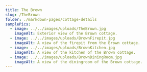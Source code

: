 ```yaml
---
title: The Brown
slug: /TheBrown
folder: ./markdown-pages/cottage-details
samplePics:
  - image: ../../images/uploads/TheBrown.jpg
    imageAlt: Exterior view of the Brown cottage.
  - image: ../../images/uploads/BrownFirepit.jpg
    imageAlt: A view of the firepit from the Brown cottage.
  - image: ../../images/uploads/BrownKitchen.jpg
    imageAlt: A view of the kitchen of the Brown cottage.
  - image: ../../images/uploads/BrownDiningRoom.jpg
    imageAlt: A view of the diningroom of the Brown cottage.
---
```

